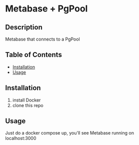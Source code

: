 # Metabase + PgPool

## Description

Metabase that connects to a PgPool

## Table of Contents

- [Installation](#installation)
- [Usage](#usage)

## Installation

1) install Docker
2) clone this repo

## Usage

Just do a docker compose up, you'll see Metabase running on localhost:3000